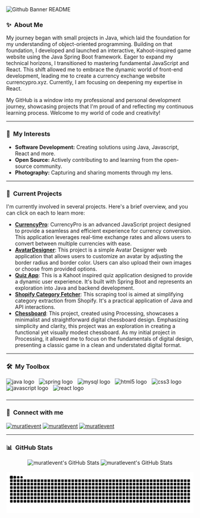 <img width="1834" alt="Github Banner README" src="https://github.com/user-attachments/assets/e662c0e1-1c19-4f88-a2ac-2d4b1640cc58" />

### ✨ &nbsp;About Me

<p align="left">
  My journey began with small projects in Java, which laid the foundation for my understanding of object-oriented programming. Building on that foundation, I developed and launched an interactive, Kahoot-inspired game website using the Java Spring Boot framework. Eager to expand my technical horizons, I transitioned to mastering fundamental JavaScript and React. This shift allowed me to embrace the dynamic world of front-end development, leading me to create a currency exchange website currencypro.xyz. Currently, I am focusing on deepening my expertise in React.
</p>

<p align="left">
  My GitHub is a window into my professional and personal development journey, showcasing projects that I'm proud of and reflecting my continuous learning process. Welcome to my world of code and creativity!
</p>

---

### 🌱 &nbsp;My Interests

- **Software Development:** Creating solutions using Java, Javascript, React and more.
- **Open Source:** Actively contributing to and learning from the open-source community.
- **Photography:** Capturing and sharing moments through my lens.

---

### 🚀 &nbsp;Current Projects

I'm currently involved in several projects. Here's a brief overview, and you can click on each to learn more:

- [**CurrencyPro**](https://github.com/muratlevent/CurrencyPro): CurrencyPro is an advanced JavaScript project designed to provide a seamless and efficient experience for currency conversion. This application leverages real-time exchange rates and allows users to convert between multiple currencies with ease.
- [**AvatarDesigner**](https://github.com/muratlevent/AvatarDesigner): This project is a simple Avatar Designer web application that allows users to customize an avatar by adjusting the border radius and border color. Users can also upload their own images or choose from provided options.
- [**Quiz App**](https://github.com/muratlevent/QuizApp): This is a Kahoot inspired quiz application designed to provide a dynamic user experience. It's built with Spring Boot and represents an exploration into Java and backend development.
- [**Shopify Category Fetcher**](https://github.com/muratlevent/ShopifyCategoryFetcher): This scraping tool is aimed at simplifying category extraction from Shopify. It's a practical application of Java and API interactions.
- [**Chessboard**](https://github.com/muratlevent/Chessboard): This project, created using Processing, showcases a minimalist and straightforward digital chessboard design. Emphasizing simplicity and clarity, this project was an exploration in creating a functional yet visually modest chessboard. As my initial project in Processing, it allowed me to focus on the fundamentals of digital design, presenting a classic game in a clean and understated digital format.

---

### 🛠️ &nbsp;My Toolbox

<div align="left">
  <img src="https://cdn.jsdelivr.net/gh/devicons/devicon/icons/java/java-original.svg" height="30" alt="java logo"  />
  <img width="5" />
  <img src="https://cdn.jsdelivr.net/gh/devicons/devicon/icons/spring/spring-original.svg" height="30" alt="spring logo"  />
  <img width="5" />
  <img src="https://cdn.jsdelivr.net/gh/devicons/devicon/icons/mysql/mysql-original.svg" height="30" alt="mysql logo"  />
  <img width="5" />
  <img src="https://cdn.jsdelivr.net/gh/devicons/devicon/icons/html5/html5-original.svg" height="30" alt="html5 logo"  />
  <img width="5" />
  <img src="https://cdn.jsdelivr.net/gh/devicons/devicon/icons/css3/css3-original.svg" height="30" alt="css3 logo"  />
  <img width="5" />
  <img src="https://cdn.jsdelivr.net/gh/devicons/devicon/icons/javascript/javascript-original.svg" height="30" alt="javascript logo"  />
  <img width="5" />
  <img src="https://cdn.jsdelivr.net/gh/devicons/devicon/icons/react/react-original.svg" height="30" alt="react logo"  />
</div>

###

---

### 🔗 &nbsp;Connect with me

<div align="left">
<a href="https://linkedin.com/in/muratlevent" target="blank"><img align="center" src="https://raw.githubusercontent.com/maurodesouza/profile-readme-generator/master/src/assets/icons/social/linkedin/default.svg" alt="muratlevent" height="30" width="40" /></a>
<a href="https://twitter.com/dev_muratlevent" target="blank"><img align="center" src="https://raw.githubusercontent.com/maurodesouza/profile-readme-generator/master/src/assets/icons/social/twitter/default.svg" alt="muratlevent" height="30" width="40" /></a>
<a href="https://instagram.com/muratlevent" target="blank"><img align="center" src="https://raw.githubusercontent.com/maurodesouza/profile-readme-generator/master/src/assets/icons/social/instagram/default.svg" alt="muratlevent" height="30" width="40" /></a>
</div>

---

### 📊 &nbsp;GitHub Stats

<div align="center">
  <img src="https://streak-stats.demolab.com?user=muratlevent&theme=react&hide_border=true" height="150" alt="muratlevent's GitHub Stats" />
  <img <img src="https://github-readme-stats.vercel.app/api/top-langs/?username=muratlevent&theme=react&show_icons=true&hide_border=true&layout=compact" height="150" alt="muratlevent's GitHub Stats" />
</div>

<br clear="both">

<img src="https://raw.githubusercontent.com/muratlevent/muratlevent/output/snake.svg" alt="Snake animation" />
